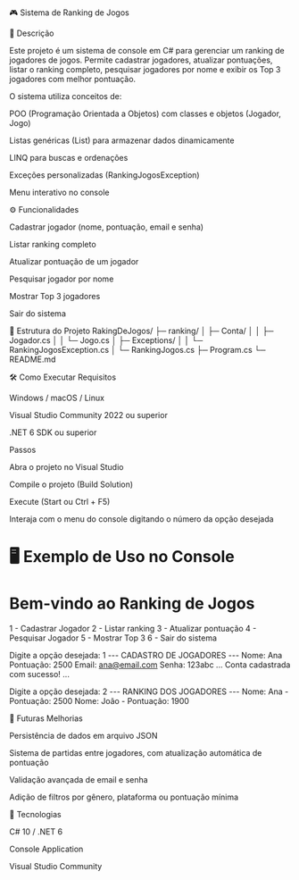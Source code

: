 🎮 Sistema de Ranking de Jogos




📖 Descrição

Este projeto é um sistema de console em C# para gerenciar um ranking de jogadores de jogos.
Permite cadastrar jogadores, atualizar pontuações, listar o ranking completo, pesquisar jogadores por nome e exibir os Top 3 jogadores com melhor pontuação.

O sistema utiliza conceitos de:

POO (Programação Orientada a Objetos) com classes e objetos (Jogador, Jogo)

Listas genéricas (List<T>) para armazenar dados dinamicamente

LINQ para buscas e ordenações

Exceções personalizadas (RankingJogosException)

Menu interativo no console

⚙ Funcionalidades

Cadastrar jogador (nome, pontuação, email e senha)

Listar ranking completo

Atualizar pontuação de um jogador

Pesquisar jogador por nome

Mostrar Top 3 jogadores

Sair do sistema

📂 Estrutura do Projeto
RakingDeJogos/
├─ ranking/
│  ├─ Conta/
│  │  ├─ Jogador.cs
│  │  └─ Jogo.cs
│  ├─ Exceptions/
│  │  └─ RankingJogosException.cs
│  └─ RankingJogos.cs
├─ Program.cs
└─ README.md

🛠 Como Executar
Requisitos

Windows / macOS / Linux

Visual Studio Community 2022 ou superior

.NET 6 SDK ou superior

Passos

Abra o projeto no Visual Studio

Compile o projeto (Build Solution)

Execute (Start ou Ctrl + F5)

Interaja com o menu do console digitando o número da opção desejada

🖥 Exemplo de Uso no Console
==============================
  Bem-vindo ao Ranking de Jogos
==============================

1 - Cadastrar Jogador
2 - Listar ranking
3 - Atualizar pontuação
4 - Pesquisar Jogador
5 - Mostrar Top 3
6 - Sair do sistema

Digite a opção desejada: 1
--- CADASTRO DE JOGADORES ---
Nome: Ana
Pontuação: 2500
Email: ana@email.com
Senha: 123abc
... Conta cadastrada com sucesso! ...

Digite a opção desejada: 2
--- RANKING DOS JOGADORES ---
Nome: Ana - Pontuação: 2500
Nome: João - Pontuação: 1900

🚀 Futuras Melhorias

Persistência de dados em arquivo JSON

Sistema de partidas entre jogadores, com atualização automática de pontuação

Validação avançada de email e senha

Adição de filtros por gênero, plataforma ou pontuação mínima

📌 Tecnologias

C# 10 / .NET 6

Console Application

Visual Studio Community
